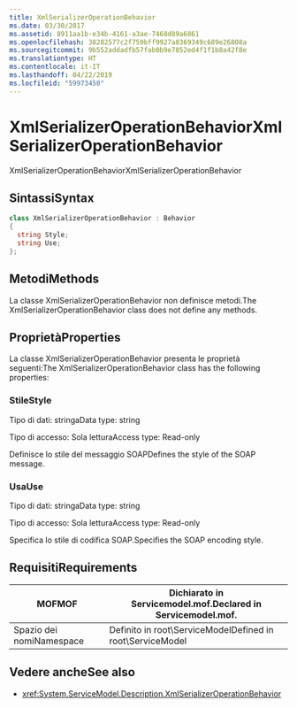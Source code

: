```yaml
---
title: XmlSerializerOperationBehavior
ms.date: 03/30/2017
ms.assetid: 8911aa1b-e34b-4161-a3ae-7468d89a6861
ms.openlocfilehash: 38282577c2f759bff9927a8369349c689e26808a
ms.sourcegitcommit: 9b552addadfb57fab0b9e7852ed4f1f1b8a42f8e
ms.translationtype: HT
ms.contentlocale: it-IT
ms.lasthandoff: 04/22/2019
ms.locfileid: "59973450"
---
```

# <a name="xmlserializeroperationbehavior"></a><span data-ttu-id="c21f1-102">XmlSerializerOperationBehavior</span><span class="sxs-lookup"><span data-stu-id="c21f1-102">XmlSerializerOperationBehavior</span></span>
<span data-ttu-id="c21f1-103">XmlSerializerOperationBehavior</span><span class="sxs-lookup"><span data-stu-id="c21f1-103">XmlSerializerOperationBehavior</span></span>  
  
## <a name="syntax"></a><span data-ttu-id="c21f1-104">Sintassi</span><span class="sxs-lookup"><span data-stu-id="c21f1-104">Syntax</span></span>  
  
```csharp
class XmlSerializerOperationBehavior : Behavior  
{  
  string Style;  
  string Use;  
};  
```  
  
## <a name="methods"></a><span data-ttu-id="c21f1-105">Metodi</span><span class="sxs-lookup"><span data-stu-id="c21f1-105">Methods</span></span>  
 <span data-ttu-id="c21f1-106">La classe XmlSerializerOperationBehavior non definisce metodi.</span><span class="sxs-lookup"><span data-stu-id="c21f1-106">The XmlSerializerOperationBehavior class does not define any methods.</span></span>  
  
## <a name="properties"></a><span data-ttu-id="c21f1-107">Proprietà</span><span class="sxs-lookup"><span data-stu-id="c21f1-107">Properties</span></span>  
 <span data-ttu-id="c21f1-108">La classe XmlSerializerOperationBehavior presenta le proprietà seguenti:</span><span class="sxs-lookup"><span data-stu-id="c21f1-108">The XmlSerializerOperationBehavior class has the following properties:</span></span>  
  
### <a name="style"></a><span data-ttu-id="c21f1-109">Stile</span><span class="sxs-lookup"><span data-stu-id="c21f1-109">Style</span></span>  
 <span data-ttu-id="c21f1-110">Tipo di dati: stringa</span><span class="sxs-lookup"><span data-stu-id="c21f1-110">Data type: string</span></span>  
  
 <span data-ttu-id="c21f1-111">Tipo di accesso: Sola lettura</span><span class="sxs-lookup"><span data-stu-id="c21f1-111">Access type: Read-only</span></span>  
  
 <span data-ttu-id="c21f1-112">Definisce lo stile del messaggio SOAP</span><span class="sxs-lookup"><span data-stu-id="c21f1-112">Defines the style of the SOAP message.</span></span>  
  
### <a name="use"></a><span data-ttu-id="c21f1-113">Usa</span><span class="sxs-lookup"><span data-stu-id="c21f1-113">Use</span></span>  
 <span data-ttu-id="c21f1-114">Tipo di dati: stringa</span><span class="sxs-lookup"><span data-stu-id="c21f1-114">Data type: string</span></span>  
  
 <span data-ttu-id="c21f1-115">Tipo di accesso: Sola lettura</span><span class="sxs-lookup"><span data-stu-id="c21f1-115">Access type: Read-only</span></span>  
  
 <span data-ttu-id="c21f1-116">Specifica lo stile di codifica SOAP.</span><span class="sxs-lookup"><span data-stu-id="c21f1-116">Specifies the SOAP encoding style.</span></span>  
  
## <a name="requirements"></a><span data-ttu-id="c21f1-117">Requisiti</span><span class="sxs-lookup"><span data-stu-id="c21f1-117">Requirements</span></span>  
  
|<span data-ttu-id="c21f1-118">MOF</span><span class="sxs-lookup"><span data-stu-id="c21f1-118">MOF</span></span>|<span data-ttu-id="c21f1-119">Dichiarato in Servicemodel.mof.</span><span class="sxs-lookup"><span data-stu-id="c21f1-119">Declared in Servicemodel.mof.</span></span>|  
|---------|-----------------------------------|  
|<span data-ttu-id="c21f1-120">Spazio dei nomi</span><span class="sxs-lookup"><span data-stu-id="c21f1-120">Namespace</span></span>|<span data-ttu-id="c21f1-121">Definito in root\ServiceModel</span><span class="sxs-lookup"><span data-stu-id="c21f1-121">Defined in root\ServiceModel</span></span>|  
  
## <a name="see-also"></a><span data-ttu-id="c21f1-122">Vedere anche</span><span class="sxs-lookup"><span data-stu-id="c21f1-122">See also</span></span>

- <xref:System.ServiceModel.Description.XmlSerializerOperationBehavior>
